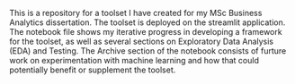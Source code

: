 This is a repository for a toolset I have created for my MSc Business Analytics dissertation. The toolset is deployed on the streamlit application. The notebook file shows my iterative progress in developing a framework for the toolset, as well as several sections on Exploratory Data Analysis (EDA) and Testing. The Archive section of the notebook consists of furture work on experimentation with machine learning and how that could potentially benefit or supplement the toolset.

